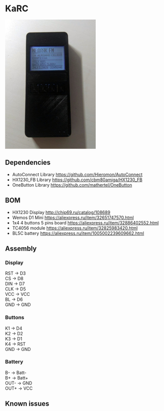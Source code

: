 # KaRC
[![Preview](img/preview420.jpg)](img/preview.jpg)
## Dependencies
- AutoConnect Library https://github.com/Hieromon/AutoConnect
- HX1230_FB Library https://github.com/cbm80amiga/HX1230_FB
- OneButton Library https://github.com/mathertel/OneButton
## BOM
- HX1230 Display http://chip69.ru/catalog/108689
- Wemos D1 Mini https://aliexpress.ru/item/32651747570.html
- 1x4 4 buttons 5 pins board https://aliexpress.ru/item/32886402552.html
- TC4056 module https://aliexpress.ru/item/32825983420.html
- BL5C battery https://aliexpress.ru/item/1005002239609662.html
## Assembly 
### Display
RST -> D3  
CS -> D8  
DIN -> D7  
CLK -> D5  
VCC -> VCC  
BL -> D6  
GND -> GND  
### Buttons
K1 -> D4  
K2 -> D2  
K3 -> D1  
K4 -> RST  
GND -> GND  
### Battery
B- -> Batt-  
B+ -> Batt+  
OUT- -> GND  
OUT+ -> VCC  
## Known issues
